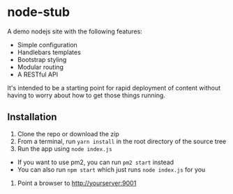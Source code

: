 # node-stub

A demo nodejs site with the following features:

* Simple configuration
* Handlebars templates
* Bootstrap styling
* Modular routing
* A RESTful API

It's intended to be a starting point for rapid deployment
of content without having to worry about how to get those
things running.

## Installation

1. Clone the repo or download the zip
1. From a terminal, run `yarn install` in the root directory of the source tree
1. Run the app using `node index.js`
  - If you want to use pm2, you can run `pm2 start` instead
  - You can also run `npm start` which just runs `node index.js` for you
1. Point a browser to <http://yourserver:9001>